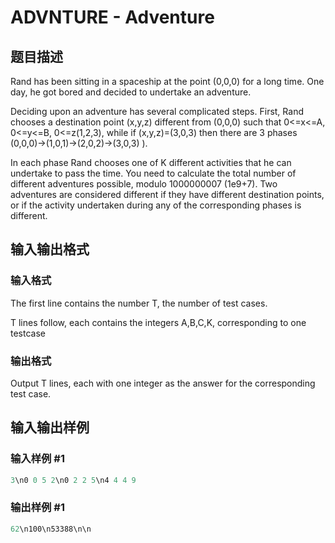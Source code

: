 # ADVNTURE - Adventure

## 题目描述

Rand has been sitting in a spaceship at the point (0,0,0) for a long time. One day, he got bored and decided to undertake an adventure.

Deciding upon an adventure has several complicated steps. First, Rand chooses a destination point (x,y,z) different from (0,0,0) such that 0<=x<=A, 0<=y<=B, 0<=z(1,2,3), while if (x,y,z)=(3,0,3) then there are 3 phases (0,0,0)->(1,0,1)->(2,0,2)->(3,0,3) ).

In each phase Rand chooses one of K different activities that he can undertake to pass the time. You need to calculate the total number of different adventures possible, modulo 1000000007 (1e9+7). Two adventures are considered different if they have different destination points, or if the activity undertaken during any of the corresponding phases is different.

## 输入输出格式

### 输入格式

The first line contains the number T, the number of test cases.

T lines follow, each contains the integers A,B,C,K, corresponding to one testcase

### 输出格式

Output T lines, each with one integer as the answer for the corresponding test case.

## 输入输出样例

### 输入样例 #1

```cpp
3\n0 0 5 2\n0 2 2 5\n4 4 4 9
```


### 输出样例 #1

```cpp
62\n100\n53388\n\n
```


